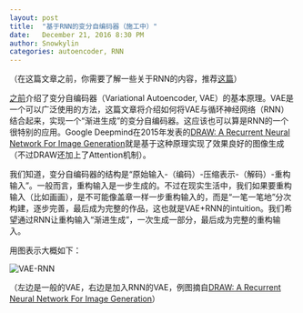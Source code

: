 ```yaml
---
layout: post
title:  "基于RNN的变分自编码器（施工中）"
date:   December 21, 2016 8:30 PM
author: Snowkylin
categories: autoencoder, RNN
---
```

（在这篇文章之前，你需要了解一些关于RNN的内容，推荐[这篇](http://www.wildml.com/2015/09/recurrent-neural-networks-tutorial-part-1-introduction-to-rnns/)）

[之前](https://snowkylin.github.io/autoencoder/2016/12/05/introduction-to-variational-autoencoder.html)介绍了变分自编码器（Variational Autoencoder, VAE）的基本原理。VAE是一个可以广泛使用的方法，这篇文章将介绍如何将VAE与循环神经网络（RNN）结合起来，实现一个“渐进生成”的变分自编码器。这应该也可以算是RNN的一个很特别的应用。Google Deepmind在2015年发表的[DRAW: A Recurrent Neural Network For Image Generation](http://arxiv.org/abs/1502.04623)就是基于这种原理实现了效果良好的图像生成（不过DRAW还加上了Attention机制）。

我们知道，变分自编码器的结构是“原始输入-（编码）-压缩表示-（解码）-重构输入”。一般而言，重构输入是一步生成的。不过在现实生活中，我们如果要重构输入（比如画画），是不可能像盖章一样一步重构输入的，而是“一笔一笔地”分次构建，逐步完善，最后成为完整的作品，这也就是VAE+RNN的intuition。我们希望通过RNN让重构输入“渐进生成”，一次生成一部分，最后成为完整的重构输入。

用图表示大概如下：

![VAE-RNN]({{site.url}}/assets/vae-rnn/vae-rnn.png)

（左边是一般的VAE，右边是加入RNN的VAE，例图摘自[DRAW: A Recurrent Neural Network For Image Generation](http://arxiv.org/abs/1502.04623)）


